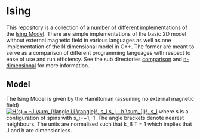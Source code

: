 # Ising
This repository is a collection of a number of different implementations of the [Ising Model](https://en.wikipedia.org/wiki/Ising_model).
There are simple implementations of the basic 2D model without external magnetic field in various languages as well as one implementation of the N dimensional model in C++.
The former are meant to serve as a comparison of different programming languages with respect to ease of use and run efficiency.
See the sub directories [comparison](/comparison) and [n-dimensional](n-dimensional) for more information.

## Model
The Ising Model is given by the Hamiltonian (assuming no external magnetic field)  
<a href="https://www.codecogs.com/eqnedit.php?latex=H(s)&space;=&space;-J&space;\sum_{\langle&space;i,j&space;\rangle}\,&space;s_i&space;s_j&space;-&space;h&space;\sum_{i}\,&space;s_i" target="_blank"><img src="https://latex.codecogs.com/gif.latex?H(s)&space;=&space;-J&space;\sum_{\langle&space;i,j&space;\rangle}\,&space;s_i&space;s_j&space;-&space;h&space;\sum_{i}\,&space;s_i" title="H(s) = -J \sum_{\langle i,j \rangle}\, s_i s_j - h \sum_{i}\, s_i" /></a>
where s is a configuration of spins with s_i=+1,-1. The angle brackets denote nearest neighbours.
The units are normalised such that k_B T = 1 which implies that J and h  are dimensionless.
